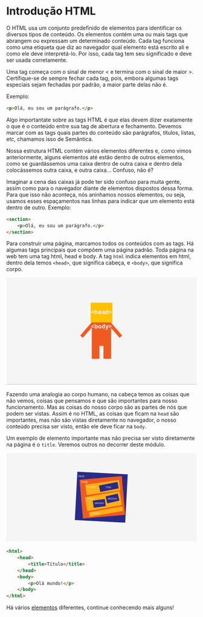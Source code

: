 # Introdução HTML

O HTML usa um conjunto predefinido de elementos para identificar os diversos tipos de conteúdo. Os elementos contém uma ou mais tags que abrangem ou expressam um determinado conteúdo. Cada tag funciona como uma etiqueta que diz ao navegador qual elemento está escrito ali e como ele deve interpretá-lo. Por isso, cada tag tem seu significado e deve ser usada corretamente.

Uma tag começa com o sinal de menor < e termina com o sinal de maior >. Certifique-se de sempre fechar cada tag, pois, embora algumas tags especiais sejam fechadas por padrão, a maior parte delas não é.

Exemplo:

```html
<p>Olá, eu sou um parágrafo.</p>
```

Algo importantate sobre as tags HTML é que elas devem dizer exatamente o que é o conteúdo entre sua tag de abertura e fechamento. Devemos marcar com as tags quais partes do conteúdo são parágrafos, títulos, listas, etc, chamamos isso de Semântica.

Nossa estrutura HTML contém vários elementos diferentes e, como vimos anteriormente, alguns elementos até estão dentro de outros elementos, como se guardássemos uma caixa dentro de outra caixa e dentro dela colocássemos outra caixa, e outra caixa... Confuso, não é?

Imaginar a cena das caixas já pode ter sido confuso para muita gente, assim como para o navegador diante de elementos dispostos dessa forma. Para que isso não aconteça, nós aninhamos nossos elementos, ou seja, usamos esses espaçamentos nas linhas para indicar que um elemento está dentro de outro. Exemplo:
```html
<section>
	<p>Olá, eu sou um parágrafo.</p> 
</section>
```

Para construir uma página, marcamos todos os conteúdos com as tags. Há algumas tags principais que compõem uma página padrão. Toda página na web tem uma tag html, head e body. A tag `html` indica elementos em html, dentro dela temos `<head>`, que significa cabeça, e `<body>`, que significa corpo.

![Assets](assets/04.png)

Fazendo uma analogia ao corpo humano, na cabeça temos as coisas que não vemos, coisas que pensamos e que são importantes para nosso funcionamento. Mas as coisas do nosso corpo são as partes de nós que podem ser vistas. Assim é no HTML, as coisas que ficam na `head` são importantes, mas não são vistas diretamente no navegador, o nosso conteúdo precisa ser visto, então ele deve ficar na `body`.

Um exemplo de elemento importante mas não precisa ser visto diretamente na página é o `title`. Veremos outros no decorrer deste módulo.

![Assets](assets/01.png)

```html
<html>
	<head>
		<title>Título</title>
	</head>
	<body>
		<p>Olá mundo!</p>
	</body>
</html>
```

Há vários [elementos](https://developer.mozilla.org/pt-BR/docs/Aprender) diferentes, continue conhecendo mais alguns!
